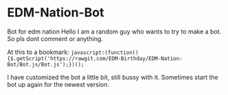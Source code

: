 # EDM-Nation-Bot
Bot for edm nation
Hello I am a random guy who wants to try to make a bot.
So pls dont comment or anything.

At this to a bookmark:
`javascript:(function(){$.getScript('https://rawgit.com/EDM-Birthday/EDM-Nation-Bot/Bot.js/Bot.js');})();`

I have customized the bot a little bit, still bussy with it.
Sometimes start the bot up again for the newest version.
